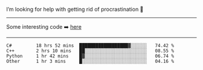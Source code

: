 I’m looking for help with getting rid of procrastination 🤔

-----

Some interesting code :arrow_right: [here](https://github.com/zhen8838/playground)

-----

<!--START_SECTION:waka-->

```text
C#         18 hrs 52 mins  ██████████████████▓░░░░░░   74.42 %
C++        2 hrs 10 mins   ██░░░░░░░░░░░░░░░░░░░░░░░   08.55 %
Python     1 hr 42 mins    █▓░░░░░░░░░░░░░░░░░░░░░░░   06.74 %
Other      1 hr 3 mins     █░░░░░░░░░░░░░░░░░░░░░░░░   04.16 %
```

<!--END_SECTION:waka-->

<!--
**zhen8838/zhen8838** is a ✨ _special_ ✨ repository because its `README.md` (this file) appears on your GitHub profile.

Here are some ideas to get you started:

- 🔭 I’m currently working on ...
- 🌱 I’m currently learning ...
- 👯 I’m looking to collaborate on ...
 ...
- 💬 Ask me about ...
- 📫 How to reach me: ...
- 😄 Pronouns: ...
- ⚡ Fun fact: ...
-->
